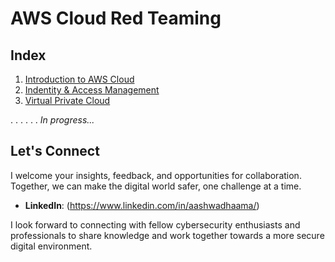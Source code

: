 # AWS Cloud Red Teaming

## Index

1. [Introduction to AWS Cloud](Introduction-to-AWS-Cloud.md)
2. [Indentity & Access Management](Indentity-&-Access-Management.md)
3. [Virtual Private Cloud](Virtual-Private-Cloud.md)

.
.
.
.
.
.
_In progress..._

## Let's Connect

I welcome your insights, feedback, and opportunities for collaboration. Together, we can make the digital world safer, one challenge at a time.

- **LinkedIn**: (https://www.linkedin.com/in/aashwadhaama/)

I look forward to connecting with fellow cybersecurity enthusiasts and professionals to share knowledge and work together towards a more secure digital environment.
